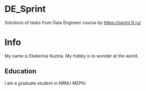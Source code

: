 # DE_Sprint
Solutions of tasks from Data Engineer course by https://sprint.1t.ru/

# Info
My name is Ekaterina Kuzina. My hobby is to wonder at the world.
## Education
I am a graduate student in NRNU MEPhI.
